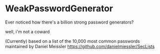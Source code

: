 # WeakPasswordGenerator

Ever noticed how there's a billion strong password generators?

well, i'm not a coward

(Currently) based on a list of the 10,000 most common passwords maintained by Daniel Meissler https://github.com/danielmiessler/SecLists

